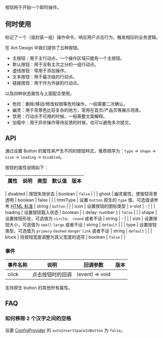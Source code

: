 按钮用于开始一个即时操作。

## 何时使用

标记了一个（或封装一组）操作命令，响应用户点击行为，触发相应的业务逻辑。

在 Ant Design 中我们提供了五种按钮。

- 主按钮：用于主行动点，一个操作区域只能有一个主按钮。
- 默认按钮：用于没有主次之分的一组行动点。
- 虚线按钮：常用于添加操作。
- 文本按钮：用于最次级的行动点。
- 链接按钮：用于作为外链的行动点。

以及四种状态属性与上面配合使用。

- 危险：删除/移动/修改权限等危险操作，一般需要二次确认。
- 幽灵：用于背景色比较复杂的地方，常用在首页/产品页等展示场景。
- 禁用：行动点不可用的时候，一般需要文案解释。
- 加载中：用于异步操作等待反馈的时候，也可以避免多次提交。

## API

通过设置 Button 的属性来产生不同的按钮样式，推荐顺序为：`type` -> `shape` -> `size` -> `loading` -> `disabled`。

按钮的属性说明如下：

| 属性 | 说明 | 类型 | 默认值 | 版本 |
| ---- | ---- | ---- | ------ | ---- |

| disabled | 按钮失效状态 | boolean | `false` | |
| ghost | 幽灵属性，使按钮背景透明 | boolean | false | |
| htmlType | 设置 `button` 原生的 `type` 值，可选值请参考 [HTML 标准](https://developer.mozilla.org/en-US/docs/Web/HTML/Element/button#attr-type) | string | `button` | |
| icon | 设置按钮的图标类型 | v-slot | - | |
| loading | 设置按钮载入状态 | boolean \| { delay: number } | `false` | |
| shape | 设置按钮形状，可选值为 `circle`、 `round` 或者不设 | string | - | |
| size | 设置按钮大小，可选值为 `small` `large` 或者不设 | string | `default` | |
| type | 设置按钮类型，可选值为 `primary` `dashed` `danger` `link` 或者不设 | string | `default` | |
| block | 将按钮宽度调整为其父宽度的选项 | boolean | `false` | |

### 事件

| 事件名称 | 说明             | 回调参数        | 版本 |
| -------- | ---------------- | --------------- | ---- |
| click    | 点击按钮时的回调 | (event) => void |      |

支持原生 button 的其他所有属性。

## FAQ

### 如何移除 2 个汉字之间的空格

设置 [ConfigProvider](/components/config-provider/#API) 的 `autoInsertSpaceInButton` 为 `false`。
